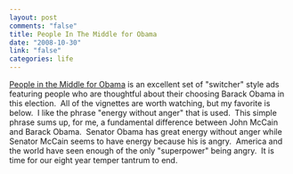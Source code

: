 ```yaml
--- 
layout: post
comments: "false"
title: People In The Middle for Obama
date: "2008-10-30"
link: "false"
categories: life
---
```

<a title="People in the Middle for Obama" href="http://peopleinthemiddleforobama.org">People in the Middle for Obama</a> is an excellent set of "switcher" style ads featuring people who are thoughtful about their choosing Barack Obama in this election.  All of the vignettes are worth watching, but my favorite is below.  I like the phrase "energy without anger" that is used.  This simple phrase sums up, for me, a fundamental difference between John McCain and Barack Obama.  Senator Obama has great energy without anger while Senator McCain seems to have energy because his is angry.  America and the world have seen enough of the only "superpower" being angry.  It is time for our eight year temper tantrum to end.

<object classid="clsid:d27cdb6e-ae6d-11cf-96b8-444553540000" width="425" height="344" codebase="http://download.macromedia.com/pub/shockwave/cabs/flash/swflash.cab#version=6,0,40,0"><param name="allowFullScreen" value="true" /><param name="src" value="http://www.youtube.com/v/AWicyho4F14&amp;hl=en&amp;fs=1&amp;ap=%2526fmt%3D18" /><embed type="application/x-shockwave-flash" width="425" height="344" src="http://www.youtube.com/v/AWicyho4F14&amp;hl=en&amp;fs=1&amp;ap=%2526fmt%3D18" allowfullscreen="true"></embed></object><img style="visibility: hidden; width: 0px; height: 0px;" src="http://counters.gigya.com/wildfire/IMP/CXNID=2000002.0NXC/bT*xJmx*PTEyMjU*MTE4MDQyNjAmcHQ9MTIyNTQxMTgzOTQ*NyZwPTM5NzE3MSZkPSZnPTEmdD*mbz*wYWY1ZTVkNTVjNTU*ZjAyODZkMGVkNGFmYmRkMGM4Zg==.gif" border="0" alt="" width="0" height="0" />
